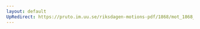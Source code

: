 ```yaml
---
layout: default
UpRedirect: https://pruto.im.uu.se/riksdagen-motions-pdf/1868/mot_1868__ak__99/mot_1868__ak__99-002.pdf
---
```

